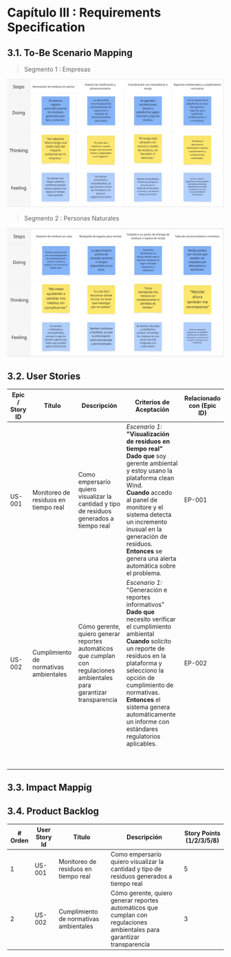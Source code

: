 # Capítulo III : Requirements Specification 
## 3.1. To-Be Scenario Mapping
>  Segmento 1 : Empresas

![TO-BE Segmento 1](https://github.com/JKOlimpo/CleanView/blob/b47c727e6fd4a4d59d1dd675a468e9aeba787303/img/TO-BE%20-%20Segmento%201.jpg)

>Segmento 2 : Personas Naturales

![TO-BE Segmento 2](https://github.com/JKOlimpo/CleanView/blob/5614947fd18c4e4b2412340d6bdd21dedbe92ebf/img/TO-BE%20-%20Segmento%202.jpg)
## 3.2. User Stories

|  Epic / Story ID  |  Título  |  Descripción  |  Criterios de Aceptación  |  Relacionado con (Epic ID)  |
|-------------------|----------|---------------|---------------------------|-----------------------------|
| US-001            | Monitoreo de residuos en tiempo real | Como empersarío quiero visualizar la cantidad y tipo de residuos generados a tiempo real | *Escenario 1:* <br/> **"Visualización de residuos en tiempo real"** <br/> **Dado que** soy gerente ambiental y estoy usano la plataforma clean Wind. <br/> **Cuando** accedo al panel de monitore y el sistema detecta un incremento inusual en la generación de residuos. <br/> **Entonces** se genera una alerta automática sobre el problema. | EP-001 |
| US-002            | Cumplimiento de normativas ambientales | Cómo gerente, quiero generar reportes automáticos que cumplan con regulaciones ambientales para garantizar transparencia | *Escenario 1:* <br/> "Generación e reportes informativos" <br/> **Dado que** necesito verificar el cumplimiento ambiental <br/> **Cuando** solicito un reporte de residuos en la plataforma y selecciono la opción de cumplimiento de normativas. </br> **Entonces** el sistema genera automáticamente un informe con estándares regulatorios aplicables. | EP-002 |
|                   |          |               |                           |                             |
|                   |          |               |                           |                             |
|                   |          |               |                           |                             |
|                   |          |               |                           |                             |
|                   |          |               |                           |                             |
|                   |          |               |                           |                             |
|                   |          |               |                           |                             |
|                   |          |               |                           |                             |
|                   |          |               |                           |                             |

## 3.3. Impact Mappig
## 3.4. Product Backlog

| # Orden |  User Story Id  |  Título                                 |  Descripción                                                                             |  Story Points (1/2/3/5/8)   |
|---------|-----------------|-----------------------------------------|------------------------------------------------------------------------------------------|-----------------------------|
| 1       |   US-001        | Monitoreo de residuos en tiempo real    | Como empersarío quiero visualizar la cantidad y tipo de residuos generados a tiempo real |                 5           |
| 2       |   US-002        | Cumplimiento de normativas ambientales  | Cómo gerente, quiero generar reportes automáticos que cumplan con regulaciones ambientales para garantizar transparencia  |        3         |
